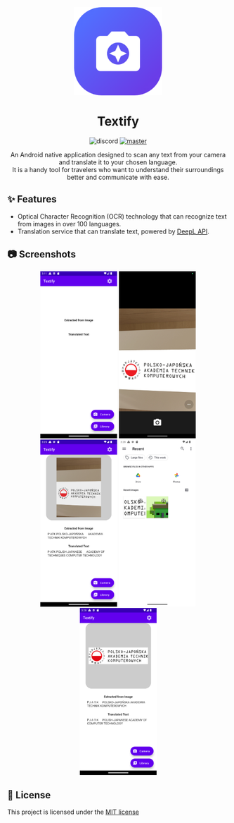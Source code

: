 <div align="center">
  <img src="https://github.com/mbednarek98/Textify/blob/master/assets/logo.jpg?raw=true" width="200" alt="Textify Logo" />
</div>

<div align="center">
<h1>Textify</h1>
</div>

<div align="center">

![discord](https://dcbadge.vercel.app/api/shield/247463720337276929?style=flat) [![master](https://img.shields.io/badge/Documentation-5166f7)](https://docs.google.com/document/d/1TRKvozL6reIkKx1XJzCLjtZhmex7OQuZ4LPBstEmSKc/edit?usp=sharing)

An Android native application designed to scan any text from your camera and translate it to your chosen language.<br>
It is a handy tool for travelers who want to understand their surroundings better and communicate with ease.
</div>

## ✨ Features

- Optical Character Recognition (OCR) technology that can recognize text from images in over 100 languages.
- Translation service that can translate text, powered by [DeepL API](https://www.deepl.com).


## 📷 Screenshots
<div align="center">
  <img src="https://github.com/mbednarek98/Textify/blob/master/assets/mainscreen.png?raw=true" width="175" alt="mainscreen" />
  <img src="https://github.com/mbednarek98/Textify/blob/master/assets/camera.png?raw=true" width="175" alt="camera" />
  <img src="https://github.com/mbednarek98/Textify/blob/master/assets/cameraphoto.png?raw=true" width="175" alt="cameraphoto" />
  <img src="https://github.com/mbednarek98/Textify/blob/master/assets/filemanager.png?raw=true" width="175" alt="filemanager" />
  <img src="https://github.com/mbednarek98/Textify/blob/master/assets/filephoto.png?raw=true" width="175" alt="filephoto" />
</div>

## 📕 License

This project is licensed under the [MIT license](LICENSE)
